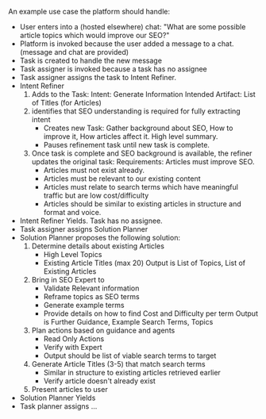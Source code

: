 

An example use case the platform should handle:
- User enters into a (hosted elsewhere) chat: "What are some possible article topics which would improve our SEO?"
- Platform is invoked because the user added a message to a chat. (message and chat are provided)
- Task is created to handle the new message
- Task assigner is invoked because a task has no assignee
- Task assigner assigns the task to Intent Refiner.
- Intent Refiner
    1. Adds to the Task:
       Intent: Generate Information
       Intended Artifact: List of Titles (for Articles)
    2. identifies that SEO understanding is required for fully extracting intent
        - Creates new Task: Gather background about SEO, How to improve it, How articles affect it. High level summary.
        - Pauses refinement task until new task is complete.
    3. Once task is complete and SEO background is available, the refiner updates the original task:
       Requirements: Articles must improve SEO.
       - Articles must not exist already.
       - Articles must be relevant to our existing content
       - Articles must relate to search terms which have meaningful traffic but are low cost/difficulty
       - Articles should be similar to existing articles in structure and format and voice.
- Intent Refiner Yields. Task has no assignee.
- Task assigner assigns Solution Planner
- Solution Planner proposes the following solution:
    1. Determine details about existing Articles
        - High Level Topics
        - Existing Article Titles (max 20)
          Output is List of Topics, List of Existing Articles
    2. Bring in SEO Expert to
        - Validate Relevant information
        - Reframe topics as SEO terms
        - Generate example terms
        - Provide details on how to find Cost and Difficulty per term
          Output is  Further Guidance, Example Search Terms, Topics
    3. Plan actions based on guidance and agents
        - Read Only Actions
        - Verify with Expert
        - Output should be list of viable search terms to target
    4. Generate Article Titles (3-5)  that match search terms
        - Similar in structure to existing articles  retrieved earlier
        - Verify article doesn't already exist
    5. Present articles to user
- Solution Planner Yields
- Task planner assigns
  ...
